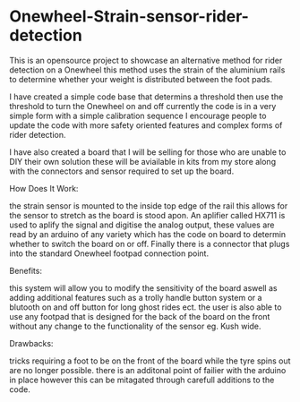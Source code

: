 # Onewheel-Strain-sensor-rider-detection
This is an opensource project to showcase an alternative method for rider detection on a Onewheel this method uses the strain of the aluminium rails to determine whether your weight is distributed between the foot pads.

I have created a simple code base that determins a threshold then use the threshold to turn the Onewheel on and off currently the code is in a very simple form with a simple calibration sequence I encourage people to update the code with more safety oriented features and complex forms of rider detection.

I have also created a board that I will be selling for those who are unable to DIY their own solution these will be aviailable in kits from my store along with the connectors and sensor required to set up the board. 

How Does It Work:

the strain sensor is mounted to the inside top edge of the rail this allows for the sensor to stretch as the board is stood apon. An aplifier called HX711 is used to aplify the signal and digitise the analog output, these values are read by an arduino of any variety which has the code on board to determin whether to switch the board on or off. Finally there is a connector that plugs into the standard Onewheel footpad connection point.

Benefits:

this system will allow you to modify the sensitivity of the board aswell as adding additional features such as a trolly handle button system or a blutooth on and off button for long ghost rides ect. 
the user is also able to use any footpad that is designed for the back of the board on the front without any change to the functionality of the sensor eg. Kush wide.

Drawbacks: 

tricks requiring a foot to be on the front of the board while the tyre spins out are no longer possible.
there is an additonal point of failier with the arduino in place however this can be mitagated through carefull additions to the code.
